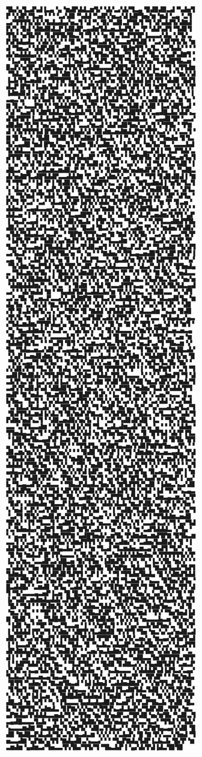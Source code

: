 ▜▙▞▄▜▃▟▚▟▐▃▄▝▄▝▆▟▛▟▟▃▆▜▞▝▟▞▃▞▟▞▜▃▄▝▉▟▉▟▉▃▟▝▚▟▅▜▛▝▞▟▛▞▜▃▅▝▝▝▝▃▞▟▉▝▚▟▟▝▚▟▛▞▅▃▞▟▐▟▛▜▅▞▆▝▆▟▝▃▄▝▃▜▃▞▜▜▜▜▞▟▞▞▙▟▄▟▄▞▅▃▜▝▟▝▚▝▉▞▚▟▊▃▛▜▙▜▝▜▝▟▚▟▟▜▞▟▇▟▛▞▚▝▉▟▝▟▇▟▉▟▃▛▐▟▉▟▛▃▄▟▆▜▟▃▅▃▙▟▜▞▃▝▛▝▟▟▚▟▜▝▜▟▊▜▜▜▞▝▅▜▙▜▚▝▊▟▜▜▙▜▙▃▜▝▜▝▞▝▅▝▊▃▜▃▛▜▜▛▐▃▃▃▞▟▄▝▞▜▞▃▛▟▜▟▄▟▃▝▞▟▞▞▙▞▝▝█▝▚▝▜▟▉▃▟▜▄▜▃▃▆▜▜▟█▝▝▃▞▟▊▜▜▞▙▝▆▟▝▜▅▃▞▝▟▟▛▟█▝▃▟▊▃▆▟▉▝▅▝▜▜▛▟▃▝█▟▆▜▜▝▄▜▃▝▃▞▙▟▞▝▝▝▟▞▅▟▟▟▄▞▞▝▚▞▞▟▆▜▅▝▞▝▟▝█▜▅▞▜▟▄▞▜▝▉▃▛▝█▃▚▞▄▟▚▟▇▜▝▝▐▃▞▜▜▃▞▜▝▃▅▝▃▝▐▝▅▟▃▟▚▞▟▜▃▜▄▜▝▜▅▜▟▞▅▞▜▃▙▟█▜▙▃▅▝▉▃▛▞▅▜▛▃▛▟▇▜▙▃▜▜▜▞▛▃▟▟▇▃▃▃▛▟█▜▄▜▞▞▞▟▐▃▝▝▜▝▄▜▜▟▆▝▜▟▃▝█▝█▝▝▝▄▟▝▟▇▝▟▝▞▝▆▃▟▝▇▃▞▟▇▞▟▝▜▞▙▞▅▟▟▞▝▝▆▞▞▟▐▃▙▜▜▃▅▟▊▞▝▜▜▜▛▜▄▜▃▜▝▞▃▟▉▞▅▝▉▞▟▜▟▟▐▟▚▜▜▝▟▟▉▝█▟▜▟▃▛▐▛▇▝▐▃▆▞▙▟▝▝▝▜▚▝▄▟▜▞▟▝▅▃▞▟▇▝▟▜▝▞▜▝▆▜▜▃▞▟▞▝▞▛▐▟▆▟▊▟▝▃▚▛▐▟▆▃▞▝▐▜▚▃▄▞▙▝▐▜▛▟█▃▙▜▄▛▐▝▛▝▜▝▟▞▚▝▉▝▐▃▄▃▚▞▝▝▛▞▙▟▜▝▛▞▛▃▞▝▄▜▄▟▐▜▚▟▟▝▄▞▙▝▝▃▚▟▊▟▟▞▃▝▆▝▅▝▇▝▊▃▚▃▃▛▇▝▞▝█▟▟▟▜▜▅▝▅▜▚▃▜▝▇▃▆▃▜▟▊▟▝▟█▝▐▃▞▟█▜▃▟▝▞▟▝▚▃▅▜▝▟▇▜▟▟▃▜▙▃▙▟▞▜▞▟▊▝▉▝▜▝▟▟█▜▚▞▞▃▄▟█▃▙▞▟▟▚▃▟▜▟▜▛▛▐▃▟▃▙▟▅▛▇▞▆▜▃▝▄▞▙▟▚▝▝▜▞▃▟▟▇▃▙▝▝▃▄▟▊▜▛▝▃▃▞▟▉▟▆▝▛▞▜▝▅▞▃▝▆▝▆▜▝▃▃▞▆▃▟▝▟▟▚▟▉▜▅▞▄▞▄▜▝▞▜▜▙▝▝▛▇▟▝▞▙▜▜▜▜▟▐▛▇▟▊▟▟▜▄▟▞▟▝▟▊▟▆▃▅▟▇▟▄▛▇▞▜▜▚▃▞▞▝▞▃▃▜▝▇▝█▝▅▃▚▝█▟▊▝▜▟▉▝▉▜▚▟▇▟▐▜▄▃▙▝▐▝▚▝▄▛▐▝█▝▞▜▅▟▅▝▊▜▃▜▞▃▄▟█▝▆▟▐▛▇▞▄▃▜▝▄▟▆▝▉▞▄▟▇▃▚▝▐▞▚▞▚▝▆▞▙▞▜▃▝▃▃▃▙▟▜▞▟▟▃▃▜▃▄▞▄▝▆▞▚▝▛▝▅▝▝▃▝▃▆▜▙▜▝▜▜▞▞▝▄▃▛▟▐▝▜▃▛▜▟▞▃▟▜▜▛▝▉▝▊▜▝▟▜▜▟▝▜▟▜▟▄▟▛▝▝▝▊▜▄▞▝▝▇▛▇▜▙▝▟▜▚▜▅▃▅▜▄▜▚▝▄▝▅▞▟▝▊▟▅▜▅▃▝▟▝▟▚▞▙▟▊▟▝▞▄▟▝▝▄▞▞▝▝▟▝▜▞▝▐▃▜▟█▝▐▟█▃▞▝▄▞▞▃▟▃▆▃▆▟▉▃▛▝▚▝▝▃▚▝▊▟▆▞▆▞▅▟▆▟▛▟▚▜▃▝▚▝▚▟█▃▟▞▅▟▇▜▃▟█▜▟▟▛▃▃▟▟▟▇▝▛▃▛▃▞▟▆▞▞▃▞▝▄▝▝▜▜▝▊▟▊▟▉▟▐▝▇▜▝▜▜▃▞▝▐▟▝▛▐▝▉▟▉▞▙▝▃▝▟▟█▜▚▃▝▃▜▝▃▝▇▜▄▟▆▟▐▝▆▜▞▜▃▜▚▝▟▃▞▞▄▞▄▝▄▟▚▞▟▛▐▝▇▝▆▟▄▃▚▞▅▞▛▟█▜▝▃▛▞▅▟▉▜▙▝▃▝▟▜▃▞▄▝▜▞▆▟▝▜▚▟▟▝▅▝█▃▃▜▙▟▄▜▃▟▄▝▅▝▛▟▅▜▄▃▜▞▟▞▝▟▛▝▟▜▄▝▛▞▜▝▛▃▞▝▃▞▝▟▃▟▟▞▟▛▐▟▜▞▞▟▟▞▜▞▛▜▚▟▜▟▜▜▝▝▆▝▛▝▊▃▅▝▟▟▅▟▝▃▄▟▃▃▄▞▄▃▜▞▟▃▝▟▞▞▄▞▆▟▇▝▅▝▐▜▞▟▇▜▙▟▝▃▞▃▞▞▞▞▝▟▟▃▅▝▐▝▚▝▟▞▚▞▟▞▜▃▄▟█▜▚▝▄▝▐▞▝▟▅▝▛▝▟▃▛▃▅▟▆▞▙▜▜▝▄▛▐▝▅▃▛▃▄▟▝▝▐▜▝▟▝▟▉▞▆▃▙▝▐▜▛▃▜▃▃▝▜▟▞▃▝▝▚▜▜▃▃▟▇▟▜▜▙▟▉▞▄▞▄▟▞▟▜▃▅▃▜▞▚▟▞▝█▃▟▝█▃▞▞▝▝▃▞▃▟▆▝▛▃▚▝▆▟▅▞▛▟▉▞▄▜▟▞▜▟▄▟▃▞▄▃▛▃▝▝█▛▇▝▛▜▚▃▅▝▇▝▇▟▝▞▙▜▙▝▝▃▞▞▝▃▃▞▜▞▛▝▐▟▜▞▛▃▛▝▜▟▊▞▄▞▆▟▜▝▚▜▜▟▚▝▜▃▃▟▆▝▝▞▙▞▝▜▃▟▚▞▟▞▛▝▛▜▄▞▃▜▃▃▅▟▐▜▙▟▟▃▛▟▃▞▛▟▉▃▅▜▝▝▞▟▄▃▛▃▛▃▛▝▜▃▙▟▇▝▜▞▟▜▃▞▙▃▛▝▝▟▅▛▐▜▟▜▙▞▅▝▚▝▅▝▝▝▇▟▅▞▚▜▜▃▄▃▅▟▉▜▞▝▟▛▐▜▞▛▐▃▄▝▇▝▝▃▙▛▐▞▅▝▅▝▊▝▐▝▟▃▛▜▃▃▚▝█▃▟▞▆▝▛▞▟▛▐▟▛▜▛▜▝▝▚▞▝▜▞▟▆▞▆▃▛▜▟▝▆▜▞▜▛▞▚▟▛▃▙▃▞▟▟▃▃▃▙▞▝▟▃▞▚▟▐▞▞▝█▜▅▟▄▃▝▜▟▃▆▞▅▜▙▝▐▝█▟▞▟▝▟▆▟▊▞▟▜▃▞▆▝▛▝▚▜▝▜▞▝▇▝█▞▄▝▅▟▃▃▚▟▞▝▞▟█▟▇▟▟▝▄▜▟▜▚▜▝▃▚▜▚▝▚▞▛▟▝▟▊▃▙▃▚▜▄▛▇▃▜▃▞▝▅▞▅▝▟▟█▟▟▟▆▞▚▝▚▞▃▝▚▝▉▟▇▝▃▜▟▝▉▃▃▟▜▜▚▃▄▝▚▞▞▞▙▜▙▜▟▃▄▟▃▞▝▝▟▞▅▟▟▝▇▝▝▜▄▟▟▜▟▜▃▟▟▃▙▞▆▝▛▞▞▟▅▃▝▃▜▟▉▃▃▝▚▝▟▜▃▞▃▜▙▝▊▃▅▃▛▃▃▞▞▃▛▟▇▛▇▝▛▜▃▞▛▃▙▟█▃▙▝▇▟▃▝▟▃▄▟▊▜▄▝▆▟▄▜▅▝▃▝▊▞▟▝▇▃▜▜▚▞▛▞▟▞▝▟▞▞▝▝▄▃▙▟▃▜▝▞▚▞▞▜▝▟▚▝▝▟▊▞▛▝▊▃▙▜▅▜▞▃▚▝▄▞▜▛▇▝▉▝▇▟▟▝▟▜▟▟▚▟▛▝▟▃▃▟▆▝▚▃▙▝▉▟▊▞▛▞▙▝▆▝▝▃▞▟▐▞▚▝▇▝▄▝▄▟▜▟▛▃▟▞▟▜▜▞▝▟▝▝▛▃▃▝▛▟▄▟▃▞▄▃▞▜▟▃▆▟▆▞▜▜▛▟▄▞▄▝█▃▜▟▄▝▟▝▞▝█▝▅▝▇▝▛▝█▜▝▃▄▝▟▝▟▝▆▜▝▞▚▝▆▃▟▟▆▟▞▃▚▃▛▃▝▝▟▞▙▞▞▝▚▝▉▞▟▃▃▃▚▞▆▞▛▞▛▜▜▃▅▃▅▃▄▝▉▃▟▜▄▞▆▃▚▝▃▃▃▃▙▜▝▃▞▃▚▃▜▃▟▝█▝▜▟▟▝▟▃▞▝▜▜▞▃▝▃▅▝▆▜▟▟▆▜▙▜▃▝▝▝▚▟▜▝▉▜▝▃▚▃▆▃▄▞▅▃▜▜▞▃▅▝▅▃▛▃▞▜▝▜▙▃▆▝▞▜▄▝▜▟▄▃▅▃▞▟▊▃▛▃▄▟▅▃▜▟▊▞▞▝▟▜▚▜▛▃▝▝▜▝▇▞▛▝▆▝▇▟█▃▟▞▝▞▄▛▐▃▅▟▊▟▆▞▙▃▝▝▅▟▅▟▝▃▃▟▄▟▃▞▆▟▜▟▆▝▞▜▟▟█▜▝▟▐▞▅▝█▝▜▞▞▃▄▞▜▝▜▞▙▞▝▝▊▞▚▝▞▟▊▞▞▃▅▝▇▝▄▟▚▜▚▝▆▜▃▜▃▜▙▝▇▞▝▞▞▟▊▞▛▜▝▜▃▜▞▝▊▟▄▝▛▞▃▃▜▝█▝▛▜▜▜▞▝▛▝▐▝▝▜▄▛▇▜▝▝▃▜▝▜▄▟▊▛▇▟▉▟▞▞▜▜▟▜▚▟▃▞▛▟▆▝▜▟▟▃▜▜▄▜▃▃▃▝▞▝▞▝▄▟▆▟▜▝▜▝▟▃▙▜▚▃▚▛▐▃▞▃▞▟▐▃▞▝▛▞▟▃▞▟▇▝▛▟▊▜▟▞▛▟█▝▆▃▛▟▛▞▄▞▆▟▞▜▃▟▚▜▚▟▊▟▚▟▝▟█▟▉▜▃▟▟▝▅▃▞▃▝▞▞▃▛▜▙▝▆▟▆▞▜▃▛▟▚▟▟▞▛▜▅▟▛▝▇▝▅▟▃▝▇▃▆▜▜▞▆▝█▟▛▝▊▟▚▝▐▃▝▜▟▝▅▞▛▝▞▃▅▞▚▃▃▝▊▃▙▜▅▃▝▜▃▜▝▃▚▞▟▃▙▞▄▟▜▜▞▞▝▜▞▞▄▜▞▃▞▞▛▝▟▝▃▞▟▟▝▞▃▞▙▟▝▃▜▟▃▞▙▟▃▟▞▝▄▝█▜▅▞▄▜▚▝▜▝▅▟▛▝▆▞▄▃▜▞▚▞▚▞▃▃▟▃▅▜▃▞▜▝▉▟▜▜▟▃▆▟▐▞▟▃▜▝▉▞▆▟▚▛▇▃▄▝▚▜▟▜▙▜▚▝█▟▃▝▅▜▃▃▙▝▚▟▞▜▛▟▇▞▅▟▚▃▜▝▝▟▉▃▅▟▉▞▅▞▙▝▐▝▝▃▛▝▚▟▊▟▛▟█▝▐▃▝▝▜▞▚▜▙▃▙▃▃▝▃▜▜▃▃▟▆▝▝▟▜▝▊▟▐▞▞▜▝▜▃▝▃▟▃▟▆▃▟▞▚▞▄▝▄▝▝▝▞▝▟▟▅▝▜▜▅▟▄▃▛▃▜▝▝▟▛▜▙▜▅▜▞▟▟▝▅▝█▜▅▜▅▃▜▞▃▝▊▝█▜▜▟▝▟▞▛▐▜▃▝▐▟▊▜▅▜▙▃▄▟▚▛▐▃▆▝▇▝▟▝▝▝▞▝▃▝▃▟▚▝▛▞▜▜▙▝▃▝▟▝▉▜▙▝█▜▄▝▄▜▚▝▇▃▅▝█▃▙▞▛▞▝▝▜▜▟▜▄▝▛▟▇▜▄▃▅▞▛▟▊▛▇▛▇▜▅▃▄▜▚▝▝▟▊▃▆▞▆▞▞▞▜▟▅▞▅▞▞▝▝▝▉▟▉▝▊▟▚▛▐▝▞▜▝▟▆▟▆▞▅▃▅▃▄▟▄▝▛▟▞▜▙▟▞▟▅▝▛▟▊▜▟▃▜▝▆▟█▞▆▝▆▝▄▟▚▞▟▝▛▃▚▟▞▟▄▜▞▃▆▟▚▜▜▃▚▟▟▟▟▝▛▜▙▜▅▝▝▜▞▞▄▞▝▜▚▝▅▟▉▝▇▝▇▞▄▃▙▜▞▜▝▞▞▝▜▝▟▞▝▝▄▜▄▟▄▃▛▞▅▛▇▟▛▞▞▝▆▞▞▞▛▟▐▟▛▃▝▜▞▜▚▟▚▞▆▜▄▝▉▃▟▃▝▝▟▛▐▝▆▃▚▛▐▝▜▟▊▞▛▟▚▃▝▛▇▞▅▝▇▝▇▞▜▝▄▞▟▜▄▝▇▜▃▜▄▟▚▞▛▜▙▛▐▝▄▞▙▝▜▃▄▃▟▜▞▃▆▃▃▝▝▜▙▃▛▟▄▟▃▜▅▞▙▝▇▜▟▜▜▞▚▟▊▝▐▟▅▃▚▃▞▟▊▟▞▟▟▛▇▃▞▝▟▝▜▟▝▟▛▞▛▞▃▟▊▞▛▝▇▟▐▟▜▝█▝▞▜▟▝▐▟▝▜▚▞▚▃▄▃▚▞▝▝▝▝▜▝█▞▛▜▟▜▃▜▙▝▄▟▆▞▟▃▞▃▛▜▜▃▙▜▟▝▟▃▝▟▆▃▄▃▆▃▚▞▛▝▉▟▚▝▟▟▆▟▅▝█▃▃▛▐▟▅▃▄▜▅▞▝▟▟▞▟▃▙▝▆▃▛▟█▞▄▞▝▛▐▞▚▜▅▝▚▝▅▟▝▃▛▞▃▞▛▟▛▝▝▟▟▝▐▜▚▜▟▝▃▝▐▝▚▟█▞▜▃▛▟▅▝▇▟▞▞▝▃▚▞▜▝▃▞▜▝▉▜▞▃▅▟▊▟▚▞▛▞▛▜▄▞▚▃▅▝▞▝▟▜▞▟▝▝▞▛▐▝▜▜▟▟▆▃▅▟▊▜▛▟▞▝▐▜▝▜▃▃▜▝▃▟▇▜▄▝▟▃▙▝▅▃▃▜▛▞▅▃▚▜▝▃▃▟▚▃▞▞▜▝▄▞▜▟▞▃▜▟▅▟▄▞▚▟▇▜▝▜▃▟▇▝▇▜▞▃▟▞▝▝▅▝▚▝▞▝▆▝▃▟▜▟▟▟▃▝▞▜▄▝▚▝▄▃▆▝▃▝▟▞▆▟▇▞▛▛▇▝▄▟█▜▅▟▞▃▆▜▙▝▛▟▆▟▅▃▆▟▜▛▇▝▉▜▙▃▆▃▃▜▝▞▃▟▝▝▛▝▐▞▙▞▞▟▆▟▜▜▜▝▞▝▜▞▃▟▆▞▚▝▃▟▅▞▙▟▉▟▚▝▊▝▐▟▟▜▟▞▚▞▛▟▅▝▉▜▄▃▙▞▃▞▝▝▆▝▜▃▟▝▜▃▆▟▅▃▆▃▄▜▚▟▜▝▜▞▚▝▅▝█▝▇▝▆▟▃▛▐▛▐▜▚▃▃▃▚▝▉▞▙▞▃▝▄▞▆▟▟▞▟▟▆▟▅▞▚▜▜▜▜▜▜▞▞▛▐▃▚▞▆▃▝▃▃▟▛▃▞▟█▃▅▝▉▞▜▜▅▝▐▟▇▟▜▞▝▞▚▝▚▝▐▃▚▜▙▝▆▞▞▝▝▃▚▟▟▞▞▜▅▝█▜▜▟▊▛▇▜▞▜▝▟▇▜▙▝█▞▆▛▇▃▜▟▄▞▜▝▇▃▙▜▄▟▞▜▟▜▜▟▆▟▄▝▜▞▃▜▞▟▛▟▊▜▟▜▜▝▃▛▐▝▃▝▝▜▝▜▜▟▅▜▙▟▄▝█▝▞▟▇▟▜▟▟▟▛▞▝▜▙▛▐▃▝▞▅▞▛▃▅▞▄▛▇▝▃▃▞▃▞▟▜▝▜▃▆▟▚▝▚▃▃▝▉▜▅▞▟▜▄▝█▃▟▟█▞▝▃▆▟▊▝▅▜▄▝▃▟▟▝▅▞▙▟▝▝▊▛▇▞▅▜▛▞▜▝▜▟▅▝█▟▃▜▜▝▟▜▝▜▞▃▃▃▄▃▅▛▐▃▅▝█▝█▃▜▃▞▜▙▃▛▝▉▜▄▞▞▜▅▞▄▝▄▞▜▞▞▝█▝▝▛▐▞▚▟▛▃▆▟▆▟▄▟▟▞▃▛▇▜▙▝▅▟▟▝▝▝▄▝▊▟▛▛▇▟█▞▜▝▛▟▄▟▞▜▄▜▜▝█▞▝▜▟▝▝▝▛▟▇▞▙▝▟▟▛▝▟▟▅▃▜▟▟▃▜▜▞▞▚▃▆▝▉▟▆▜▅▃▝▝▟▝▉▝▆▃▚▜▄▝▝▝▜▛▐▞▚▝▆▝▞▝▅▜▙▃▛▟▛▝▄▃▜▟▄▞▆▟▝▝▛▞▝▜▅▜▅▟▐▟▇▝█▟▊▝▄▝▃▝▜▟█▟▉▝▐▟▝▃▜▟▜▟▉▟▅▝▐▞▞▞▆▝▅▃▃▃▙▃▅▝▛▞▅▞▚▝▐▟▊▝▆▝▝▜▛▝▚▃▞▜▃▃▅▝▐▝▝▞▆▜▄▜▝▝▝▞▄▞▃▃▙▜▟▜▅▞▃▝█▝▞▛▐▝▟▟▟▟▐▜▚▞▜▝▞▟▆▞▝▟█▜▚▜▃▟▇▟▉▝▛▞▛▜▝▜▅▝▆▃▚▞▃▞▅▟▉▃▟▟▉▞▜▞▃▞▅▜▄▟▜▝▐▜▜▟▟▝▛▟▟▝▛▜▛▝▊▃▚▜▞▃▅▞▄▝▆▃▄▞▅▜▅▜▚▟▐▝▐▃▃▟▚▞▝▝▉▞▟▟▄▝▜▟▃▝▊▝▚▃▙▃▚▟▄▟▛▝▅▟▞▜▙▞▞▃▞▝▟▃▟▜▜▟▛▟▇▟▄▛▇▞▞▜▃▝▅▟▊▟▚▝▝▃▅▞▅▃▙▟▆▞▙▜▜▜▅▜▙▞▚▞▟▞▅▟▝▝▃▟▐▝▝▃▛▝▚▟▜▜▅▞▝▟▜▟▚▞▛▟▝▃▚▝▞▜▄▟▃▝▚▟█▃▃▜▅▜▛▜▜▜▄▜▛▛▐▝▐▟▛▜▟▟▚▜▅▝▆▃▝▝▜▃▛▜▙▞▝▝█▟▉▝▊▟▇▃▞▞▚▜▄▟█▜▟▜▝▃▅▃▛▞▙▜▛▃▚▃▄▜▟▞▙▜▄▝▄▟▞▞▙▟▅▝▚▝▚▃▙▃▃▃▝▞▟▟▟▟▚▟▐▟▜▃▞▃▄▞▜▃▙▃▞▟▃▃▅▃▄▜▄▃▅▝▝▜▝▛▐▝█▞▄▝▃▞▝▟▄▞▛▝▃▜▛▟▛▝▝▝▇▞▆▟▄▝▉▜▜▝▚▟▅▞▆▝▇▃▆▜▙▃▟▝▐▟▐▟▅▟▝▃▟▟▅▟▇▟▚▝▝▞▆▜▜▃▛▝▛▝▉▝▊▜▅▜▝▜▄▜▄▝▅▝█▟▚▜▄▃▃▝▟▞▞▟▇▟▐▜▃▟▇▜▟▃▜▟█▝▞▞▜▞▛▟▆▞▚▝▝▞▄▛▐▟▐▃▅▝▚▝█▟█▟▇▜▟▟▅▟▐▝▆▟▊▝▃▟▝▝▆▃▝▝▇▝▟▝▐▞▛▞▛▟█▃▟▝▆▝▅▜▝▝▚▝▐▜▃▃▃▜▄▟▄▟▄▟▉▟▚▃▅▛▐▞▛▃▛▜▙▃▙▝▛▟▉▝█▃▙▝▚▜▛▜▜▃▚▟▆▟▃▝▊▛▇▞▞▞▅▞▚▜▜▟▚▃▟▃▙▟▚▞▜▟▛▟▊▃▜▜▚▝▆▃▄▛▇▟▄▞▛▟▟▟▃▃▅▟▞▜▝▃▜▜▅▝▆▞▜▞▅▟▛▃▞▜▛▟█▝▅▞▆▜▙▝▚▟▊▃▜▃▄▟█▃▃▃▜▃▙▝▝▛▐▞▚▞▅▝█▟▇▞▆▞▜▞▅▟▄▞▜▞▃▃▜▃▞▝▜▜▟▝▞▜▟▞▚▃▃▃▆▟▇▝▜▃▆▟▜▃▜▝▆▟▜▞▝▟▉▃▜▜▟▃▞▝▄▜▜▝▃▛▇▜▄▃▄▞▞▟▉▝█▟▉▝▇▟█▃▛▟▃▟▞▜▞▃▜▞▄▃▟▃▆▝▞▞▞▝▞▃▙▟▚▝█▝▇▝▛▞▃▃▚▜▅▟▝▜▅▃▃▟▇▝▄▛▇▞▄▜▜▝▇▟▄▟▊▃▚▃▃▞▝▝▝▜▄▛▇▟▄▜▟▛▐▃▙▃▙▝█▞▛▝▆▃▆▟▆▝▄▟▆▃▞▜▅▃▃▜▚▜▙▞▜▜▞▜▝▜▙▃▙▛▐▝▄▞▟▞▛▟▐▟▃▜▉▜▉
